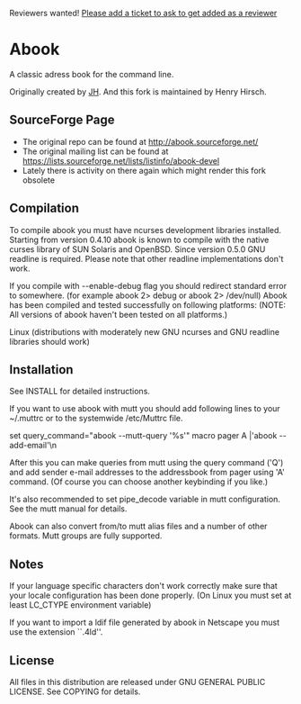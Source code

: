 Reviewers wanted! [Please add a ticket to ask to get added as a reviewer](https://github.com/hhirsch/abook/issues/new)
# Abook
A classic adress book for the command line.

Originally created by [JH](jheinonen@users.sourceforge.net).
And this fork is maintained by Henry Hirsch.

## SourceForge Page
- The original repo can be found at http://abook.sourceforge.net/
- The original mailing list can be found at https://lists.sourceforge.net/lists/listinfo/abook-devel
- Lately there is activity on there again which might render this fork obsolete

## Compilation

To compile abook you must have ncurses development libraries installed.
Starting from version 0.4.10 abook is known to compile with the native curses
library of SUN Solaris and OpenBSD. Since version 0.5.0 GNU readline is
required. Please note that other readline implementations don't work.

If you compile with --enable-debug flag you should redirect standard error
to somewhere. (for example abook 2> debug or abook 2> /dev/null) Abook has
been compiled and tested successfully on following platforms:
(NOTE: All versions of abook haven't been tested on all platforms.)

Linux (distributions with moderately new GNU ncurses and GNU readline libraries
       should work)

## Installation

See INSTALL for detailed instructions.

If you want to use abook with mutt you should add following lines to your
~/.muttrc or to the systemwide /etc/Muttrc file.

set query_command="abook --mutt-query '%s'"
macro pager A |'abook --add-email'\n

After this you can make queries from mutt using the query command ('Q')
and add sender e-mail addresses to the addressbook from pager using 'A'
command. (Of course you can choose another keybinding if you like.)

It's also recommended to set pipe_decode variable in mutt configuration.
See the mutt manual for details.

Abook can also convert from/to mutt alias files and a number of other formats.
Mutt groups are fully supported.

## Notes

If your language specific characters don't work correctly make sure
that your locale configuration has been done properly. (On Linux you
must set at least LC_CTYPE environment variable)

If you want to import a ldif file generated by abook in Netscape you
must use the extension ``.4ld''.

## License

All files in this distribution are released under GNU GENERAL PUBLIC LICENSE.
See COPYING for details.
